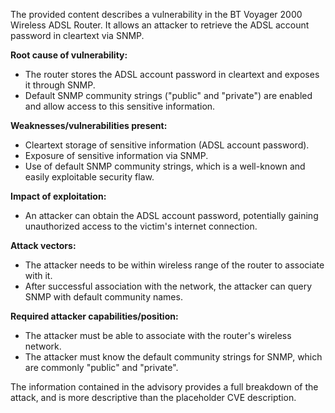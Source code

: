 The provided content describes a vulnerability in the BT Voyager 2000 Wireless ADSL Router. It allows an attacker to retrieve the ADSL account password in cleartext via SNMP.

**Root cause of vulnerability:**
- The router stores the ADSL account password in cleartext and exposes it through SNMP.
- Default SNMP community strings ("public" and "private") are enabled and allow access to this sensitive information.

**Weaknesses/vulnerabilities present:**
- Cleartext storage of sensitive information (ADSL account password).
- Exposure of sensitive information via SNMP.
- Use of default SNMP community strings, which is a well-known and easily exploitable security flaw.

**Impact of exploitation:**
- An attacker can obtain the ADSL account password, potentially gaining unauthorized access to the victim's internet connection.

**Attack vectors:**
- The attacker needs to be within wireless range of the router to associate with it.
- After successful association with the network, the attacker can query SNMP with default community names.

**Required attacker capabilities/position:**
- The attacker must be able to associate with the router's wireless network.
- The attacker must know the default community strings for SNMP, which are commonly "public" and "private".

The information contained in the advisory provides a full breakdown of the attack, and is more descriptive than the placeholder CVE description.